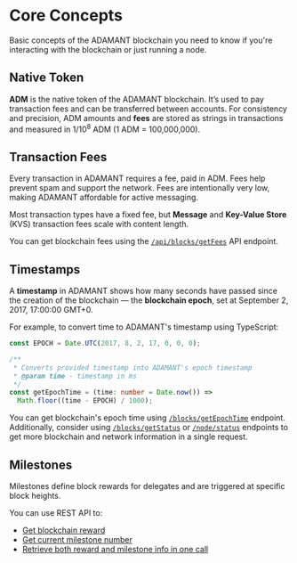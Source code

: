 # Core Concepts

Basic concepts of the ADAMANT blockchain you need to know if you're interacting with the blockchain or just running a node.

## Native Token

**ADM** is the native token of the ADAMANT blockchain. It’s used to pay transaction fees and can be transferred between accounts. For consistency and precision, ADM amounts and **fees** are stored as strings in transactions and measured in 1/10<sup>8</sup> ADM (1 ADM = 100,000,000).

## Transaction Fees

Every transaction in ADAMANT requires a fee, paid in ADM. Fees help prevent spam and support the network. Fees are intentionally very low, making ADAMANT affordable for active messaging.

Most transaction types have a fixed fee, but **Message** and **Key-Value Store** (KVS) transaction fees scale with content length.

You can get blockchain fees using the [`/api/blocks/getFees`](/api-endpoints/blockchain.md#get-blockchain-fees) API endpoint.

## Timestamps

A **timestamp** in ADAMANT shows how many seconds have passed since the creation of the blockchain — the **blockchain epoch**, set at September 2, 2017, 17:00:00 GMT+0.

For example, to convert time to ADAMANT's timestamp using TypeScript:

```ts
const EPOCH = Date.UTC(2017, 8, 2, 17, 0, 0, 0);

/**
 * Converts provided timestamp into ADAMANT's epoch timestamp
 * @param time - timestamp in ms
 */
const getEpochTime = (time: number = Date.now()) =>
  Math.floor((time - EPOCH) / 1000);
```

You can get blockchain's epoch time using [`/blocks/getEpochTime`](/api-endpoints/blockchain.md#get-blockchain-epoch) endpoint. Additionally, consider using [`/blocks/getStatus`](/api-endpoints/blockchain.md#get-adamant-blockchain-network-info) or [`/node/status`](/api-endpoints/blockchain.md#get-blockchain-and-network-status) endpoints to get more blockchain and network information in a single request.

## Milestones

Milestones define block rewards for delegates and are triggered at specific block heights.

You can use REST API to:

- [Get blockchain reward](/api-endpoints/blockchain.md#get-blockchain-reward)
- [Get current milestone number](/api-endpoints/blockchain.md#get-blockchain-milestone)
- [Retrieve both reward and milestone info in one call](/api-endpoints/blockchain.md#get-blockchain-and-network-status)
